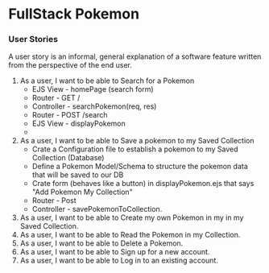 # FullStack Pokemon
### User Stories
A user story is an informal, general explanation
of a software feature written from the 
perspective of the end user.

1. As a user, I want to be able to Search for a Pokemon
	- EJS View - homePage (search form)
	- Router - GET / 
	- Controller - searchPokemon(req, res)
	- Router - POST /search 
	- EJS View - displayPokemon
	- 
2. As a user, I want to be able to Save a pokemon to my Saved Collection
	* Crate a Configuration file to establish a pokemon to my Saved Collection (Database)
	* Define a Pokemon Model/Schema to structure the pokemon data that will be saved to our DB
	* Crate form (behaves like a button) in displayPokemon.ejs that says "Add Pokemon My Collection"
	* Router - Post
	* Controller - savePokemonToCollection.
3. As a user, I want to be able to Create my own Pokemon in my in my Saved Collection.
4. As a user, I want to be able to Read the Pokemon in my Collection.
5. As a user, I want to be able to Delete a Pokemon.
6. As a user, I want to be able to Sign up for a new account.
7. As a user, I want to be able to Log in to an existing account.
###

